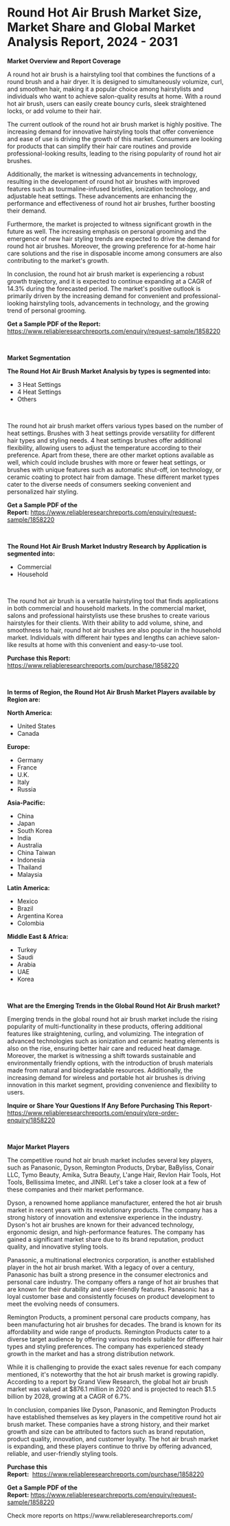 <p><h1>Round Hot Air Brush Market Size, Market Share and Global Market Analysis Report, 2024 - 2031</h1></p><p><strong>Market Overview and Report Coverage</strong></p>
<p><p>A round hot air brush is a hairstyling tool that combines the functions of a round brush and a hair dryer. It is designed to simultaneously volumize, curl, and smoothen hair, making it a popular choice among hairstylists and individuals who want to achieve salon-quality results at home. With a round hot air brush, users can easily create bouncy curls, sleek straightened locks, or add volume to their hair.</p><p>The current outlook of the round hot air brush market is highly positive. The increasing demand for innovative hairstyling tools that offer convenience and ease of use is driving the growth of this market. Consumers are looking for products that can simplify their hair care routines and provide professional-looking results, leading to the rising popularity of round hot air brushes.</p><p>Additionally, the market is witnessing advancements in technology, resulting in the development of round hot air brushes with improved features such as tourmaline-infused bristles, ionization technology, and adjustable heat settings. These advancements are enhancing the performance and effectiveness of round hot air brushes, further boosting their demand.</p><p>Furthermore, the market is projected to witness significant growth in the future as well. The increasing emphasis on personal grooming and the emergence of new hair styling trends are expected to drive the demand for round hot air brushes. Moreover, the growing preference for at-home hair care solutions and the rise in disposable income among consumers are also contributing to the market's growth.</p><p>In conclusion, the round hot air brush market is experiencing a robust growth trajectory, and it is expected to continue expanding at a CAGR of 14.3% during the forecasted period. The market's positive outlook is primarily driven by the increasing demand for convenient and professional-looking hairstyling tools, advancements in technology, and the growing trend of personal grooming.</p></p>
<p><strong>Get a Sample PDF of the Report:</strong> <a href="https://www.reliableresearchreports.com/enquiry/request-sample/1858220">https://www.reliableresearchreports.com/enquiry/request-sample/1858220</a></p>
<p>&nbsp;</p>
<p><strong>Market Segmentation</strong></p>
<p><strong>The Round Hot Air Brush Market Analysis by types is segmented into:</strong></p>
<p><ul><li>3 Heat Settings</li><li>4 Heat Settings</li><li>Others</li></ul></p>
<p>&nbsp;</p>
<p><p>The round hot air brush market offers various types based on the number of heat settings. Brushes with 3 heat settings provide versatility for different hair types and styling needs. 4 heat settings brushes offer additional flexibility, allowing users to adjust the temperature according to their preference. Apart from these, there are other market options available as well, which could include brushes with more or fewer heat settings, or brushes with unique features such as automatic shut-off, ion technology, or ceramic coating to protect hair from damage. These different market types cater to the diverse needs of consumers seeking convenient and personalized hair styling.</p></p>
<p><strong>Get a Sample PDF of the Report:</strong>&nbsp;<a href="https://www.reliableresearchreports.com/enquiry/request-sample/1858220">https://www.reliableresearchreports.com/enquiry/request-sample/1858220</a></p>
<p>&nbsp;</p>
<p><strong>The Round Hot Air Brush Market Industry Research by Application is segmented into:</strong></p>
<p><ul><li>Commercial</li><li>Household</li></ul></p>
<p>&nbsp;</p>
<p><p>The round hot air brush is a versatile hairstyling tool that finds applications in both commercial and household markets. In the commercial market, salons and professional hairstylists use these brushes to create various hairstyles for their clients. With their ability to add volume, shine, and smoothness to hair, round hot air brushes are also popular in the household market. Individuals with different hair types and lengths can achieve salon-like results at home with this convenient and easy-to-use tool.</p></p>
<p><strong>Purchase this Report:</strong>&nbsp; <a href="https://www.reliableresearchreports.com/purchase/1858220">https://www.reliableresearchreports.com/purchase/1858220</a></p>
<p>&nbsp;</p>
<p><strong>In terms of Region, the Round Hot Air Brush Market Players available by Region are:</strong></p>
<p>
    <p> <strong> North America: </strong>
        <ul>
            <li>United States</li>
            <li>Canada</li>
        </ul>
        </p> 
    <p> <strong> Europe: </strong>
        <ul>
            <li>Germany</li>
            <li>France</li>
            <li>U.K.</li>
            <li>Italy</li>
            <li>Russia</li>
        </ul>
        </p> 
    <p> <strong> Asia-Pacific: </strong>
        <ul>
            <li>China</li>
            <li>Japan</li>
            <li>South Korea</li>
            <li>India</li>
            <li>Australia</li>
            <li>China Taiwan</li>
            <li>Indonesia</li>
            <li>Thailand</li>
            <li>Malaysia</li>
        </ul>
        </p> 
    <p> <strong> Latin America: </strong>
        <ul>
            <li>Mexico</li>
            <li>Brazil</li>
            <li>Argentina Korea</li>
            <li>Colombia</li>
        </ul>
        </p> 
    <p> <strong> Middle East & Africa: </strong>
        <ul>
            <li>Turkey</li>
            <li>Saudi</li>
            <li>Arabia</li>
            <li>UAE</li>
            <li>Korea</li>
        </ul>
    </p>
    </p>
<p>&nbsp;</p>
<p><strong>What are the Emerging Trends in the Global Round Hot Air Brush market?</strong></p>
<p><p>Emerging trends in the global round hot air brush market include the rising popularity of multi-functionality in these products, offering additional features like straightening, curling, and volumizing. The integration of advanced technologies such as ionization and ceramic heating elements is also on the rise, ensuring better hair care and reduced heat damage. Moreover, the market is witnessing a shift towards sustainable and environmentally friendly options, with the introduction of brush materials made from natural and biodegradable resources. Additionally, the increasing demand for wireless and portable hot air brushes is driving innovation in this market segment, providing convenience and flexibility to users.</p></p>
<p><strong>Inquire or Share Your Questions If Any Before Purchasing This Report</strong>- <a href="https://www.reliableresearchreports.com/enquiry/pre-order-enquiry/1858220">https://www.reliableresearchreports.com/enquiry/pre-order-enquiry/1858220</a></p>
<p>&nbsp;</p>
<p><strong>Major Market Players</strong></p>
<p><p>The competitive round hot air brush market includes several key players, such as Panasonic, Dyson, Remington Products, Drybar, BaByliss, Conair LLC, Tymo Beauty, Amika, Sutra Beauty, L'ange Hair, Revlon Hair Tools, Hot Tools, Bellissima Imetec, and JINRI. Let's take a closer look at a few of these companies and their market performance.</p><p>Dyson, a renowned home appliance manufacturer, entered the hot air brush market in recent years with its revolutionary products. The company has a strong history of innovation and extensive experience in the industry. Dyson's hot air brushes are known for their advanced technology, ergonomic design, and high-performance features. The company has gained a significant market share due to its brand reputation, product quality, and innovative styling tools.</p><p>Panasonic, a multinational electronics corporation, is another established player in the hot air brush market. With a legacy of over a century, Panasonic has built a strong presence in the consumer electronics and personal care industry. The company offers a range of hot air brushes that are known for their durability and user-friendly features. Panasonic has a loyal customer base and consistently focuses on product development to meet the evolving needs of consumers.</p><p>Remington Products, a prominent personal care products company, has been manufacturing hot air brushes for decades. The brand is known for its affordability and wide range of products. Remington Products cater to a diverse target audience by offering various models suitable for different hair types and styling preferences. The company has experienced steady growth in the market and has a strong distribution network.</p><p>While it is challenging to provide the exact sales revenue for each company mentioned, it's noteworthy that the hot air brush market is growing rapidly. According to a report by Grand View Research, the global hot air brush market was valued at $876.1 million in 2020 and is projected to reach $1.5 billion by 2028, growing at a CAGR of 6.7%.</p><p>In conclusion, companies like Dyson, Panasonic, and Remington Products have established themselves as key players in the competitive round hot air brush market. These companies have a strong history, and their market growth and size can be attributed to factors such as brand reputation, product quality, innovation, and customer loyalty. The hot air brush market is expanding, and these players continue to thrive by offering advanced, reliable, and user-friendly styling tools.</p></p>
<p><strong>Purchase this Report:</strong>&nbsp;&nbsp;<a href="https://www.reliableresearchreports.com/purchase/1858220">https://www.reliableresearchreports.com/purchase/1858220</a></p>
<p></p>
<p><strong>Get a Sample PDF of the Report:</strong>&nbsp;<a href="https://www.reliableresearchreports.com/enquiry/request-sample/1858220">https://www.reliableresearchreports.com/enquiry/request-sample/1858220</a></p>
<p>Check more reports on https://www.reliableresearchreports.com/</p>